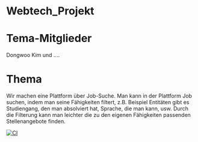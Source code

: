 # Webtech_Projekt

# Tema-Mitglieder 
Dongwoo Kim
und ....

# Thema 
Wir machen eine Plattform über Job-Suche.
Man kann in der Plattform Job suchen, indem man seine Fähigkeiten filtert,
z.B. Beispiel Entitäten gibt es Studiengang, den man absolviert hat, Sprache, die man kann, usw.
Durch die Filterung kann man leichter die zu den eigenen Fähigkeiten passenden Stellenangebote finden.  


[![CI](https://github.com/Kimsschrift/Webtech_Projekt/actions/workflows/tests.yml/badge.svg)](https://github.com/Kimsschrift/Webtech_Projekt/actions/workflows/tests.yml)

